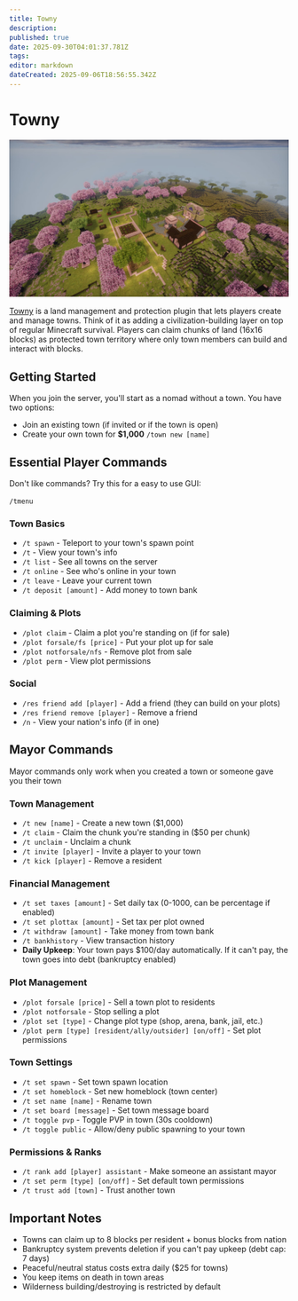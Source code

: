 ```yaml
---
title: Towny
description: 
published: true
date: 2025-09-30T04:01:37.781Z
tags: 
editor: markdown
dateCreated: 2025-09-06T18:56:55.342Z
---
```


# Towny
![Towny Town](/towny-solterra.jpg)

[Towny](https://townyadvanced.github.io/) is a land management and protection plugin that lets players create and manage towns. Think of it as adding a civilization-building layer on top of regular Minecraft survival. Players can claim chunks of land (16x16 blocks) as protected town territory where only town members can build and interact with blocks.


## Getting Started

When you join the server, you'll start as a nomad without a town. You have two options:
- Join an existing town (if invited or if the town is open)
- Create your own town for **$1,000**  `/town new [name]`


## Essential Player Commands

Don't like commands? Try this for a easy to use GUI: 

`/tmenu`

### Town Basics
- `/t spawn` - Teleport to your town's spawn point
- `/t` - View your town's info
- `/t list` - See all towns on the server
- `/t online` - See who's online in your town
- `/t leave` - Leave your current town
- `/t deposit [amount]` - Add money to town bank

### Claiming & Plots
- `/plot claim` - Claim a plot you're standing on (if for sale)
- `/plot forsale/fs [price]` - Put your plot up for sale
- `/plot notforsale/nfs` - Remove plot from sale
- `/plot perm` - View plot permissions

### Social
- `/res friend add [player]` - Add a friend (they can build on your plots)
- `/res friend remove [player]` - Remove a friend
- `/n` - View your nation's info (if in one)

## Mayor Commands
Mayor commands only work when you created a town or someone gave you their town

### Town Management
- `/t new [name]` - Create a new town ($1,000)
- `/t claim` - Claim the chunk you're standing in ($50 per chunk)
- `/t unclaim` - Unclaim a chunk
- `/t invite [player]` - Invite a player to your town
- `/t kick [player]` - Remove a resident

### Financial Management
- `/t set taxes [amount]` - Set daily tax (0-1000, can be percentage if enabled)
- `/t set plottax [amount]` - Set tax per plot owned
- `/t withdraw [amount]` - Take money from town bank
- `/t bankhistory` - View transaction history
- **Daily Upkeep**: Your town pays $100/day automatically. If it can't pay, the town goes into debt (bankruptcy enabled)

### Plot Management
- `/plot forsale [price]` - Sell a town plot to residents
- `/plot notforsale` - Stop selling a plot
- `/plot set [type]` - Change plot type (shop, arena, bank, jail, etc.)
- `/plot perm [type] [resident/ally/outsider] [on/off]` - Set plot permissions

### Town Settings
- `/t set spawn` - Set town spawn location
- `/t set homeblock` - Set new homeblock (town center)
- `/t set name [name]` - Rename town
- `/t set board [message]` - Set town message board
- `/t toggle pvp` - Toggle PVP in town (30s cooldown)
- `/t toggle public` - Allow/deny public spawning to your town

### Permissions & Ranks
- `/t rank add [player] assistant` - Make someone an assistant mayor
- `/t set perm [type] [on/off]` - Set default town permissions
- `/t trust add [town]` - Trust another town

## Important Notes
- Towns can claim up to 8 blocks per resident + bonus blocks from nation
- Bankruptcy system prevents deletion if you can't pay upkeep (debt cap: 7 days)
- Peaceful/neutral status costs extra daily ($25 for towns)
- You keep items on death in town areas
- Wilderness building/destroying is restricted by default